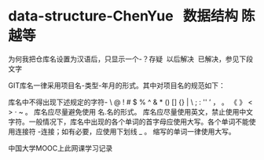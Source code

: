 # data-structure-ChenYue   数据结构 陈越等   
为何我把仓库名设置为汉语后，只显示一个-？存疑  以后解决  已解决，参见下段文字


GIT库名一律采用项目名-类型-年月的形式。其中对项目名的规范如下：

库名中不得出现下述规定的字符- \ @ ! # $ % ^ & * () [] {} | \ ; : '' ’ ， 。 《 》 < > · ~ 。 库名应尽量避免使用 名.名的形式。 库名应尽量使用英文，禁止使用中文字符。一般情况下，库名中出现的各个单词的首字母应使用大写。各个单词不能使用连接符 -连接；如有必要，应使用下划线 _ 。 缩写的单词一律使用大写。



中国大学MOOC上此网课学习记录
